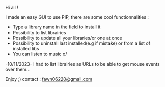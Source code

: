 Hi all !

I made an easy GUI to use PIP, there are some cool functionnalities :

- Type a library name in the field to install it
- Possibility to list librairies
- Possibility to update all your libraries/or one at once
- Possibility to uninstall last installed(e.g if mistake) or from a list of installed libs
- You can listen to music o/ 

-10/11/2023-
I had to list librairies as URLs to be able to get mouse events over them...

Enjoy ;)
contact : fawn06220@gmail.com